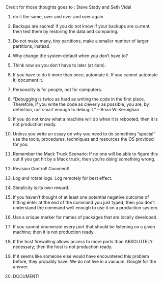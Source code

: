 <!--t Sysadmin Aphorisms t-->
<!--d Credit for those thoughts goes to : Steve Stady and Seth Vidal do it the same, over and over and over again Backups are sacred! If you do not know if d-->
<!--tag sysadmin tag-->

Credit for those thoughts goes to : Steve Stady and Seth Vidal

1. do it the same, over and over and over again

2. Backups are sacred! If you do not know if your backups are current, then test them by restoring the data and comparing.
  
3. Do not make many, tiny partitions, make a smaller number of larger partitions, instead.

4. Why change the system default when you don’t have to?

5. Think now so you don’t have to later (at 4am).

6. If you have to do it more than once, automate it. If you cannot automate it, document it.
  
7. Personality is for people, not for computers.

8. “Debugging is twice as hard as writing the code in the first place. Therefore, if you write the code as cleverly as possible, you are, by definition, not smart enough to debug it.” – Brian W. Kernighan
   
9. If you do not know what a machine will do when it is rebooted, then it is not production ready.
  
10. Unless you write an essay on why you need to do something “special” use the tools, procedures, techniques and resources the OS provided for you.
   
11. Remember the Mack Truck Scenario: If no one will be able to figure this out if you get hit by a Mack truck, then you’re doing something wrong.
   
12. Revision Control! Comment!

13. Log and rotate logs. Log remotely for best effect.

14. Simplicity is its own reward.

15. If you haven’t thought of at least one potential negative outcome of hitting enter at the end of the command you just typed; then you don’t understand the command well enough to use it on a production system.
   
16. Use a unique marker for names of packages that are locally developed.
   
17. If you cannot enumerate every port that should be listening on a given machine; then it is not production ready.
   
18. If the host firewalling allows access to more ports than ABSOLUTELY necessary; then the host is not production ready.

19. If it seems like someone else would have encountered this problem before, they probably have. We do not live in a vacuum. Google for the answer.
       
20. DOCUMENT!
